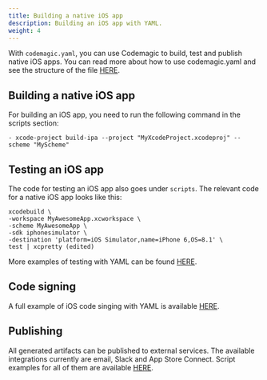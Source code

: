 ```yaml
---
title: Building a native iOS app
description: Building an iOS app with YAML.
weight: 4
---
```


With `codemagic.yaml`, you can use Codemagic to build, test and publish native iOS apps. You can read more about how to use codemagic.yaml and see the structure of the file [HERE](../yaml/yaml).

## Building a native iOS app

For building an iOS app, you need to run the following command in the scripts section:

    - xcode-project build-ipa --project "MyXcodeProject.xcodeproj" --scheme "MyScheme"

## Testing an iOS app

The code for testing an iOS app also goes under `scripts`. The relevant code for a native iOS app looks like this:

    xcodebuild \
    -workspace MyAwesomeApp.xcworkspace \
    -scheme MyAwesomeApp \
    -sdk iphonesimulator \
    -destination 'platform=iOS Simulator,name=iPhone 6,OS=8.1' \
    test | xcpretty (edited) 

More examples of testing with YAML can be found [HERE](../yaml/testing).

## Code signing

A full example of iOS code singing with YAML is available [HERE](../yaml/distribution).

## Publishing

All generated artifacts can be published to external services. The available integrations currently are email, Slack and App Store Connect. Script examples for all of them are available [HERE](../yaml/distribution/#publishing).